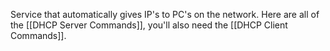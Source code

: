 Service that automatically gives IP's to PC's on the network. Here are all of the [[DHCP Server Commands]], you'll also need the [[DHCP Client Commands]].
